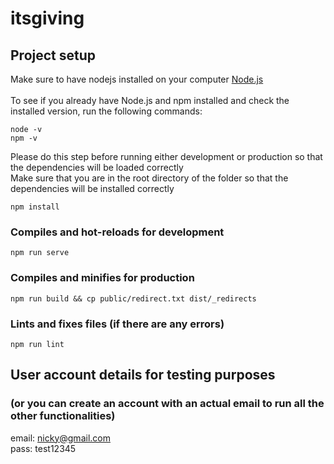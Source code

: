 # itsgiving

## Project setup
Make sure to have nodejs installed on your computer [Node.js](https://nodejs.org/en/download/) <br><br>
To see if you already have Node.js and npm installed and check the installed version, run the following commands:
```
node -v 
npm -v 
```

Please do this step before running either development or production so that the dependencies will be loaded correctly <br>
Make sure that you are in the root directory of the folder so that the dependencies will be installed correctly
```
npm install
```

### Compiles and hot-reloads for development
```
npm run serve
```

### Compiles and minifies for production
```
npm run build && cp public/redirect.txt dist/_redirects
```

### Lints and fixes files (if there are any errors)
```
npm run lint
```

## User account details for testing purposes 
### (or you can create an account with an actual email to run all the other functionalities)
email: nicky@gmail.com <br>
pass: test12345
